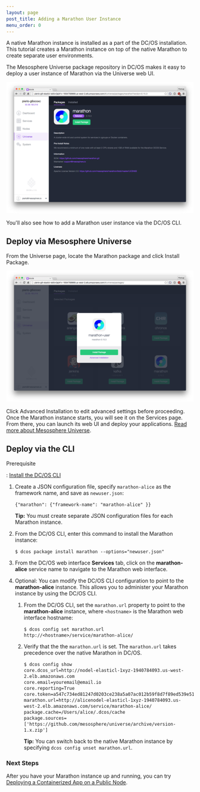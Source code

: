 ```yaml
---
layout: page
post_title: Adding a Marathon User Instance
menu_order: 0
---
```


A native Marathon instance is installed as a part of the DC/OS installation. This tutorial creates a Marathon instance on top of the native Marathon to create separate user environments.

The Mesosphere Universe package repository in DC/OS makes it easy to deploy a user instance of Marathon via the Universe web UI.

![Marathon in Universe](/assets/images/mom-screen-0.png)

You'll also see how to add a Marathon user instance via the DC/OS CLI.

## Deploy via Mesosphere Universe

From the Universe page, locate the Marathon package and click Install Package.

![Install Dialog](/assets/images/mom-screen-1.png)

Click Advanced Installation to edit advanced settings before proceeding. Once the Marathon instance starts, you will see it on the Services page. From there, you can launch its web UI and deploy your applications. [Read more about Mesosphere Universe](https://dcos.io).


## Deploy via the CLI

Prerequisite

:   [Install the DC/OS CLI][1]

1.  Create a JSON configuration file, specify `marathon-alice` as the framework name, and save as `newuser.json`:
    
        {"marathon": {"framework-name": "marathon-alice" }}

    **Tip:** You must create separate JSON configuration files for each Marathon instance.

2.  From the DC/OS CLI, enter this command to install the Marathon instance:
    
        $ dcos package install marathon --options="newuser.json"
        

3.  From the DC/OS web interface **Services** tab, click on the **marathon-alice** service name to navigate to the Marathon web interface.

4.  Optional: You can modify the DC/OS CLI configuration to point to the **marathon-alice** instance. This allows you to administer your Marathon instance by using the DC/OS CLI.
    
    1.  From the DC/OS CLI, set the `marathon.url` property to point to the **marathon-alice** instance, where `<hostname>` is the Marathon web interface hostname:
        
            $ dcos config set marathon.url http://<hostname>/service/marathon-alice/
            
    
    2.  Verify that the the `marathon.url` is set. The `marathon.url` takes precedence over the native Marathon in DC/OS.
        
            $ dcos config show
            core.dcos_url=http://nodel-elasticl-1xyz-1940784093.us-west-2.elb.amazonaws.com
            core.email=youremail@email.io
            core.reporting=True
            core.token=a547c734ed81247d0203ce238a5a07ac012b59f8d7f89ed539e5110557548152
            marathon.url=http://alicenodel-elasticl-1xyz-1940784093.us-west-2.elb.amazonaws.com/service/marathon-alice/
            package.cache=/Users/alice/.dcos/cache
            package.sources=['https://github.com/mesosphere/universe/archive/version-1.x.zip']
            
        
        **Tip:** You can switch back to the native Marathon instance by specifying `dcos config unset marathon.url`.

### Next Steps

After you have your Marathon instance up and running, you can try [Deploying a Containerized App on a Public Node][2].

 [1]: /usage/cli/install/
 [2]: /usage/tutorials/containerized-app/
